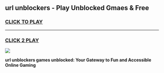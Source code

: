 
## url unblockers - Play Unblocked Gmaes & Free
<h3>
<a href="https://premium.freeplayer.one?title=url_unblockers&ref=20F">CLICK TO PLAY</a></h3>
<hr>

<h3>
<a href="https://premium.freeplayer.one?title=url_unblockers&ref=20F">CLICK 2 PLAY</a>
  
</h3>

<a href="https://premium.freeplayer.one?title=url_unblockers&ref=20F/"><img src="https://clearcache.store/games.png"></a>


**url unblockers games unblocked: Your Gateway to Fun and Accessible Online Gaming**
